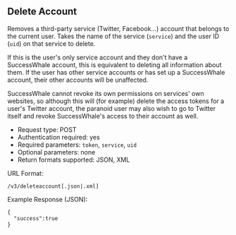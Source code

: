 Delete Account
--------------

Removes a third-party service (Twitter, Facebook...) account that belongs to the current user. Takes the name of the service (`service`) and the user ID (`uid`) on that service to delete.

If this is the user's only service account and they don't have a SuccessWhale account, this is equivalent to deleting all information about them. If the user has other service accounts or has set up a SuccessWhale account, their other accounts will be unaffected.

SuccessWhale cannot revoke its own permissions on services' own websites, so although this will (for example) delete the access tokens for a user's Twitter account, the paranoid user may also wish to go to Twitter itself and revoke SuccessWhale's access to their account as well.

* Request type: POST
* Authentication required: yes
* Required parameters: `token`, `service`, `uid`
* Optional parameters: none
* Return formats supported: JSON, XML

URL Format:

    /v3/deleteaccount[.json|.xml]

Example Response (JSON):

    {
      "success":true
    }
